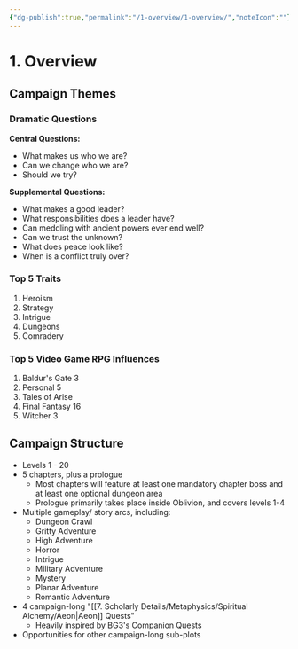 ```yaml
---
{"dg-publish":true,"permalink":"/1-overview/1-overview/","noteIcon":""}
---
```


# 1. Overview

## Campaign Themes

### Dramatic Questions 

**Central Questions:** 
- What makes us who we are? 
- Can we change who we are? 
- Should we try?

**Supplemental Questions:**
- What makes a good leader? 
- What responsibilities does a leader have?
- Can meddling with ancient powers ever end well?
- Can we trust the unknown?
- What does peace look like? 
- When is a conflict truly over?

### Top 5 Traits 

1. Heroism
2. Strategy
3. Intrigue
4. Dungeons
5. Comradery 

### Top 5 Video Game RPG Influences 

1. Baldur's Gate 3
2. Personal 5
3. Tales of Arise 
4. Final Fantasy 16
5. Witcher 3

## Campaign Structure 

- Levels 1 - 20
- 5 chapters, plus a prologue
	- Most chapters will feature at least one mandatory chapter boss and at least one optional dungeon area 
	- Prologue primarily takes place inside Oblivion, and covers levels 1-4
- Multiple gameplay/ story arcs, including:
	- Dungeon Crawl 
	- Gritty Adventure
	- High Adventure 
	- Horror 
	- Intrigue 
	- Military Adventure 
	- Mystery 
	- Planar Adventure 
	- Romantic Adventure 
- 4 campaign-long  "[[7. Scholarly Details/Metaphysics/Spiritual Alchemy/Aeon\|Aeon]] Quests"
	- Heavily inspired by BG3's Companion Quests
- Opportunities for other campaign-long sub-plots  
